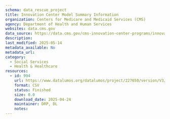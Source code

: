 ```yaml
---
schema: data_rescue_project 
title: Innovation Center Model Summary Information
organization: Centers for Medicare and Medicaid Services (CMS)
agency: Department of Health and Human Services
websites: data.cms.gov
data_source: https://data.cms.gov/cms-innovation-center-programs/innovation-center-model-summary-information
description: 
last_modified: 2025-05-14
metadata_available: No
metadata_url: 
category:
  - Social Services 
  - Health & Healthcare 
resources:
  - id: 994
    url: https://www.datalumos.org/datalumos/project/227650/version/V3/view
    format: CSV
    status: Finished
    size: 0.0
    download_date: 2025-04-24
    maintainer: DRP, DL
    notes: 
---
```

